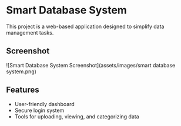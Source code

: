 # Smart Database System

This project is a web-based application designed to simplify data management tasks.

## Screenshot

![Smart Database System Screenshot](assets/images/smart database system.png)

## Features

- User-friendly dashboard
- Secure login system
- Tools for uploading, viewing, and categorizing data
